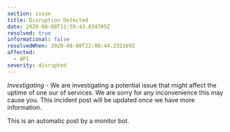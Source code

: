```yaml
---
section: issue
title: Disruption Detected
date: 2020-08-08T21:59:43.834705Z
resolved: true
informational: false
resolvedWhen: 2020-08-08T22:00:44.232169Z
affected:
  - API
severity: disrupted
---
```

*Investigating* - We are investigating a potential issue that might affect the uptime of one our of services. We are sorry for any inconvenience this may cause you. This incident post will be updated once we have more information.

This is an automatic post by a monitor bot.
        